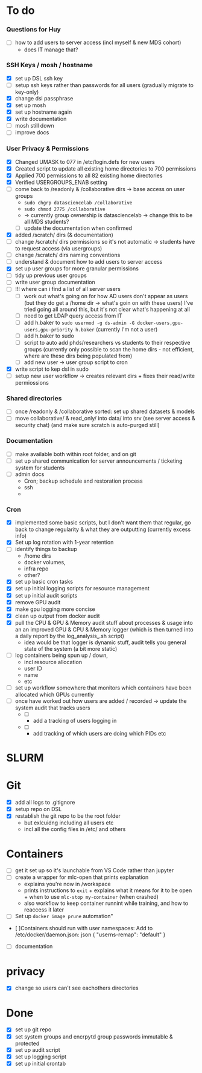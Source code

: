 # To do

### Questions for Huy
- [ ] how to add users to server access (incl myself & new MDS cohort) 
    - does IT manage that?

### SSH Keys / mosh / hostname
- [x] set up DSL ssh key
- [ ] setup ssh keys rather than passwords for all users (gradually migrate to key-only)
- [x] change dsl passphrase
- [x] set up mosh
- [x] set up hostname again
- [x] write documentation
- [ ] mosh still down
- [ ] improve docs

### User Privacy & Permissions
- [x] Changed UMASK to 077 in /etc/login.defs for new users
- [x] Created script to update all existing home directories to 700 permissions
- [x] Applied 700 permissions to all 82 existing home directories
- [x] Verified USERGROUPS_ENAB setting
- [ ] come back to /readonly & /collaborative dirs -> base access on user groups
    - `sudo chgrp datasciencelab /collaborative`
    - `sudo chmod 2775 /collaborative` 
    - -> currently group ownership is datasciencelab -> change this to be all MDS students?
    - [ ] update the documentation when confirmed
- [x] added /scratch/ dirs (& documentation)
- [ ] change /scratch/ dirs permissions so it's not automatic -> students have to request access (via usergroups)
- [ ] change /scratch/ dirs naming conventions
- [ ] understand & document how to add users to server access 
- [x] set up user groups for more granular permissions
- [ ] tidy up previous user groups
- [ ] write user group documentation
- [ ] !!! where can i find a list of all server users
    - [ ] work out what's going on for how AD users don't appear as users (but they do get a /home dir -> what's goin on with these users) I've tried going all around this, but it's not clear what's happening at all
    - [ ] need to get LDAP query access from IT
    - [ ] add h.baker to `sudo usermod -g ds-admin -G docker-users,gpu-users,gpu-priority h.baker` (currently I'm not a user)
    - [ ] add h.baker to sudo
    - [ ] script to auto add phds/researchers vs students to their respective groups (currently only possible to scan the home dirs - not efficient, where are these dirs being populated from)
    - [ ] add new user -> user group script to cron
- [x] write script to kep dsl in sudo
- [ ] setup new user workflow -> creates relevant dirs + fixes their read/write permiossions

### Shared directories
- [ ] once /readonly & /collaborative sorted: set up shared datasets & models
- [ ] move collaborative/ & read_only/ into data/ into srv (see server access & security chat) (and make sure scratch is auto-purged still)

### Documentation
- [ ] make available both within root folder, and on git
- [ ] set up shared communication for server announcements / ticketing system for students
- [ ] admin docs
    - Cron; backup schedule and restoration process
    - ssh
    - 

### Cron
- [x] implemented some basic scripts, but I don't want them that regular, go back to change regularity & what they are outputting (currently excess info)
- [x] Set up log rotation with 1-year retention
- [ ] identify things to backup
    - /home dirs
    - docker volumes, 
    - infra repo
    - other?
- [x] set up basic cron tasks 
- [x] set up initial logging scripts for resource management
- [x] set up initial audit scripts
- [x] remove GPU audit
- [x] make gpu logging more concise
- [x] clean up output from docker audit
- [x] pull the CPU & GPU & Memory audit stuff about processes & usage into an an improved GPU & CPU & Memory logger (which is then turned into a daily report by the log_analysis_.sh script)
    - idea would be that logger is dynamic stuff, audit tells you general state of the system (a bit more static)
- [ ] log containers being spun up / down, 
    - incl resource allocation 
    - user ID
    - name
    - etc
- [ ] set up workflow somewhere that monitors which containers have been allocated which GPUs currently 
- [ ] once have worked out how users are added / recorded -> update the system audit that tracks users 
    - [ ] + add a tracking of users logging in 
    - [ ] + add tracking of which users are doing which PIDs etc

# SLURM

# Git
- [x] add all logs to .gitignore
- [x] setup repo on DSL 
- [x] restablish the git repo to be the root folder
    - but exlcuidng including all users etc
    - incl all the config files in /etc/ and others

# Containers
- [ ] get it set up so it's launchable from VS Code rather than jupyter
- [ ] create a wrapper for mlc-open that prints explanation
    - explains you're now in /workspace
    -  prints instructions to `exit` + explains what it means for it to be open + when to use `mlc-stop my-container` (when crashed)
    - also workflow to keep container runnint while training, and how to reaccess it later
- [ ] Set up `docker image prune` automation"
- [ ]Containers should run with user namespaces:
        Add to /etc/docker/daemon.json:
        json
        {
        "userns-remap": "default"
        }
- [ ] documentation


# privacy
- [x] change so users can't see eachothers directories

# Done
- [x] set up git repo
- [x] set system groups and encrpytd group passwords immutable & protected
- [x] set up audit script
- [x] set up logging script
- [x] set up initial crontab